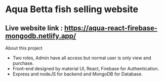 # Aqua Betta fish selling website

## Live website link : https://aqua-react-firebase-mongodb.netlify.app/

About this project 

- Two roles, Admin have all access but normal user is only view and purchase.
- Front-end designed by material UI, React, Firebase for Authentication.
- Express and nodeJS for backend and MongoDB for Database.
